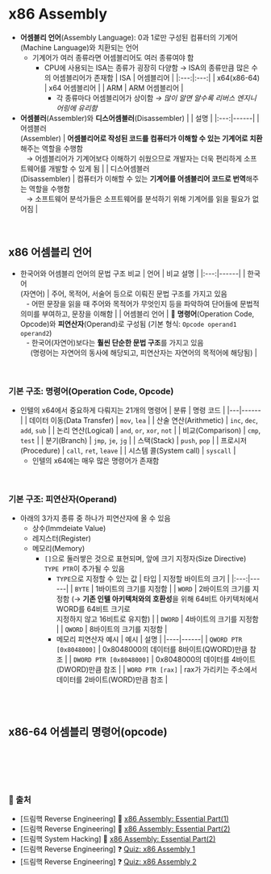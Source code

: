 # x86 Assembly

* **어셈블리 언어**(Assembly Language): 0과 1로만 구성된 컴퓨터의 기계어(Machine Language)와 치환되는 언어
    - 기계어가 여러 종류라면 어셈블리어도 여러 종류여야 함
        + CPU에 사용되는 ISA는 종류가 굉장히 다양함 → ISA의 종류만큼 많은 수의 어셈블리어가 존재함
            | ISA | 어셈블리어 |
            |:---:|:---:|
            | x64(x86-64) | x64 어셈블리어 |
            | ARM | ARM 어셈블리어 |
            + 각 종류마다 어셈블리어가 상이함 *→ 많이 알면 알수록 리버스 엔지니어링에 유리함*
* **어셈블러**(Assembler)와 **디스어셈블러**(Disassembler)
    | | 설명 |
    |:---:|------|
    | 어셈블러 <br/> (Assembler) | **어셈블리어로 작성된 코드를 컴퓨터가 이해할 수 있는 기계어로 치환**해주는 역할을 수행함 <br/> &nbsp;&nbsp; → 어셈블리어가 기계어보다 이해하기 쉬웠으므로 개발자는 더욱 편리하게 소프트웨어를 개발할 수 있게 됨 |
    | 디스어셈블러 <br/> (Disassembler) | 컴퓨터가 이해할 수 있는 **기계어를 어셈블리어 코드로 번역**해주는 역할을 수행함 <br/> &nbsp;&nbsp; → 소프트웨어 분석가들은 소프트웨어를 분석하기 위해 기계어를 읽을 필요가 없어짐 |

<br/>

## x86 어셈블리 언어
* 한국어와 어셈블리 언어의 문법 구조 비교
    | 언어 | 비교 설명 |
    |:---:|------|
    | 한국어 <br/> (자연어) | 주어, 목적어, 서술어 등으로 이뤄진 문법 구조를 가지고 있음 <br/> &nbsp;&nbsp; - 어떤 문장을 읽을 때 주어와 목적어가 무엇인지 등을 파악하여 단어들에 문법적 의미를 부여하고, 문장을 이해함 |
    | 어셈블리 언어 | 📌 **명령어**(Operation Code, Opcode)와 **피연산자**(Operand)로 구성됨 (기본 형식: ```Opcode operand1 operand2```)<br/> &nbsp;&nbsp; - 한국어(자연어)보다는 **훨씬 단순한  문법 구조**를 가지고 있음 <br/> &nbsp;&nbsp;&nbsp;&nbsp; (명령어는 자연어의 동사에 해당되고, 피연산자는 자연어의 목적어에 해당됨) |

<br/>

### 기본 구조: 명령어(Operation Code, Opcode)
* 인텔의 x64에서 중요하게 다뤄지는 21개의 명령어
    | 분류 | 명령 코드 |
    |---|------|
    | 데이터 이동(Data Transfer) | ```mov```, ```lea``` |
    | 산술 연산(Arithmetic) | ```inc```, ```dec```, ```add```, ```sub``` |
    | 논리 연산(Logical) | ```and```, ```or```, ```xor```, ```not``` |
    | 비교(Comparison) | ```cmp```, ```test``` |
    | 분기(Branch) | ```jmp```, ```je```, ```jg``` |
    | 스택(Stack) | ```push```, ```pop``` |
    | 프로시저(Procedure) | ```call```, ```ret```, ```leave``` |
    | 시스템 콜(System call) | ```syscall``` |
    + 인텔의 x64에는 매우 많은 명령어가 존재함

<br/>

### 기본 구조: 피연산자(Operand)
* 아래의 3가지 종류 중 하나가 피연산자에 올 수 있음
    - 상수(Immdeiate Value)
    - 레지스터(Register)
    - 메모리(Memory)
        + ```[]```으로 둘러쌓은 것으로 표현되며, 앞에 크기 지정자(Size Directive) ```TYPE PTR```이 추가될 수 있음
            - ```TYPE```으로 지정할 수 있는 값
                | 타입 | 지정할 바이트의 크기 |
                |:---:|------|
                | ```BYTE``` | 1바이트의 크기를 지정함 |
                | ```WORD``` | 2바이트의 크기를 지정함 (→ **기존 인텔 아키텍처와의 호환성**을 위해 64비트 아키텍처에서 WORD를 64비트 크기로 <br/>지정하지 않고 16비트로 유지함) |
                | ```DWORD``` | 4바이트의 크기를 지정함 |
                | ```QWORD``` | 8바이트의 크기를 지정함 |
            - 메모리 피연산자 예시
                | 예시 | 설명 |
                |----|------|
                | ```QWORD PTR [0x8048000]``` | 0x8048000의 데이터를 8바이트(QWORD)만큼 참조 |
                | ```DWORD PTR [0x8048000]``` | 0x8048000의 데이터를 4바이트(DWORD)만큼 참조 |
                | ```WORD PTR [rax]``` | rax가 가리키는 주소에서 데이터를 2바이트(WORD)만큼 참조 |

<br/><br/>

## x86-64 어셈블리 명령어(opcode)

<br/><br/><br/><br/>
### 🔖 출처
* [드림핵 Reverse Engineering] 📌 [x86 Assembly: Essential Part(1)](https://dreamhack.io/lecture/courses/57)
* [드림핵 Reverse Engineering] 📌 [x86 Assembly: Essential Part(2)](https://dreamhack.io/lecture/courses/38)
* [드림핵 System Hacking] 📌 [x86 Assembly: Essential Part(2)](https://dreamhack.io/lecture/courses/63)
* [드림핵 Reverse Engineering] ❓ [Quiz: x86 Assembly 1](https://dreamhack.io/learn/quiz/17)
* [드림핵 Reverse Engineering] ❓ [Quiz: x86 Assembly 2](https://dreamhack.io/learn/quiz/25)
